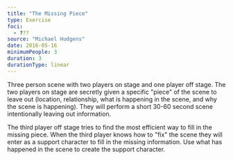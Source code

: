 ```yaml
---
title: "The Missing Piece"
type: Exercise
foci:
  - ???
source: "Michael Hudgens"
date: 2016-05-16
minimumPeople: 3
duration: 3
durationType: linear
---
```


Three person scene with two players on stage and one player off stage.
The two players on stage are secretly given a specific "piece" of the scene to leave out (location, relationship, what is happening in the scene, and why the scene is happening).
They will perform a short 30-60 second scene intentionally leaving out information.

The third player off stage tries to find the most efficient way to fill in the missing piece.
When the third player knows how to "fix" the scene they will enter as a support character to fill in the missing information.
Use what has happened in the scene to create the support character.
